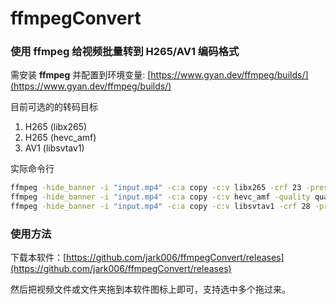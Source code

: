 # ffmpegConvert

### 使用 ffmpeg 给视频批量转到 H265/AV1 编码格式

需安装 **ffmpeg** 并配置到环境变量: [https://www.gyan.dev/ffmpeg/builds/](https://www.gyan.dev/ffmpeg/builds/)

目前可选的的转码目标

1. H265 (libx265)
2. H265 (hevc_amf)
3. AV1  (libsvtav1)

实际命令行
```sh
ffmpeg -hide_banner -i "input.mp4" -c:a copy -c:v libx265 -crf 23 -preset slow -y "output_H265.mp4"
ffmpeg -hide_banner -i "input.mp4" -c:a copy -c:v hevc_amf -quality quality -rc cqp -qp_i 22 -qp_p 22 "output_H265.mp4"
ffmpeg -hide_banner -i "input.mp4" -c:a copy -c:v libsvtav1 -crf 28 -preset 5 "output_AV1.mp4"
```

### 使用方法

下载本软件：[https://github.com/jark006/ffmpegConvert/releases](https://github.com/jark006/ffmpegConvert/releases)

然后把视频文件或文件夹拖到本软件图标上即可，支持选中多个拖过来。